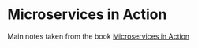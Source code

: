 # Microservices in Action

Main notes taken from the book [Microservices in Action](https://www.manning.com/books/microservices-in-action)
